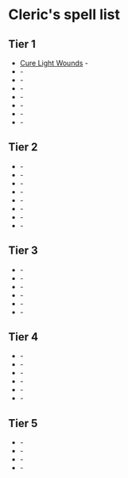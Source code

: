 # Cleric's spell list

## Tier 1

* [Cure Light Wounds](desc/) -
* [](desc/) -
* [](desc/) -
* [](desc/) -
* [](desc/) -
* [](desc/) -
* [](desc/) -
* [](desc/) -

## Tier 2 

* [](desc/) -
* [](desc/) -
* [](desc/) -
* [](desc/) -
* [](desc/) -
* [](desc/) -
* [](desc/) -
* [](desc/) -

## Tier 3

* [](desc/) -
* [](desc/) -
* [](desc/) -
* [](desc/) -
* [](desc/) -
* [](desc/) -

## Tier 4

* [](desc/) -
* [](desc/) -
* [](desc/) -
* [](desc/) -
* [](desc/) -
* [](desc/) -

## Tier 5

* [](desc/) -
* [](desc/) -
* [](desc/) -
* [](desc/) -
